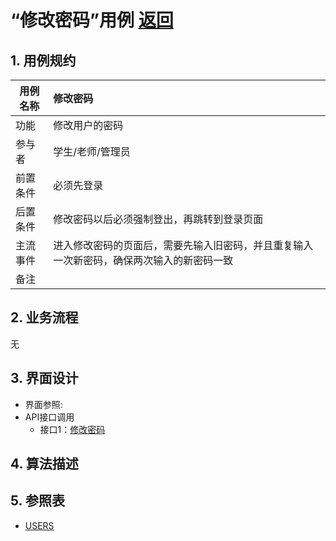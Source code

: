 <!-- markdownlint-disable MD033-->
<!-- 禁止MD033类型的警告 https://www.npmjs.com/package/markdownlint -->

# “修改密码”用例 [返回](../../README.md)
## 1. 用例规约

|用例名称|修改密码|
|-------|:-------------|
|功能|修改用户的密码|
|参与者|学生/老师/管理员|
|前置条件|必须先登录|
|后置条件|修改密码以后必须强制登出，再跳转到登录页面|
|主流事件| 进入修改密码的页面后，需要先输入旧密码，并且重复输入一次新密码，确保两次输入的新密码一致|
|备注| |

## 2. 业务流程
无

## 3. 界面设计
- 界面参照: 
- API接口调用
    - 接口1：[修改密码](../jiekou/修改密码.md)

## 4. 算法描述 
    
## 5. 参照表

- [USERS](../../数据库设计.md/#USERS)
